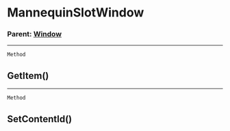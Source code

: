 MannequinSlotWindow
===================

### Parent: [Window](../WindowControls/Window.md)

------------------------------------------------------------------------

`Method`

GetItem()
---------

------------------------------------------------------------------------

`Method`

SetContentId()
--------------
